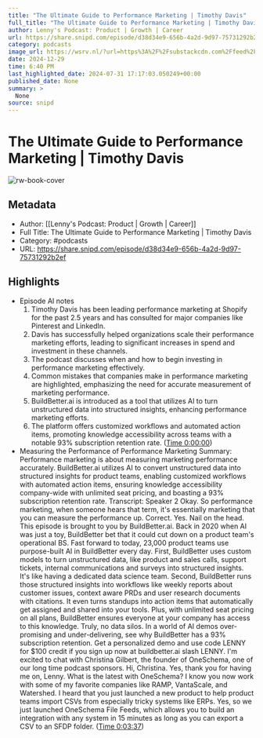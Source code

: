 ```yaml
---
title: "The Ultimate Guide to Performance Marketing | Timothy Davis"
full_title: "The Ultimate Guide to Performance Marketing | Timothy Davis"
author: Lenny's Podcast: Product | Growth | Career
url: https://share.snipd.com/episode/d38d34e9-656b-4a2d-9d97-75731292b2ef
category: podcasts
image_url: https://wsrv.nl/?url=https%3A%2F%2Fsubstackcdn.com%2Ffeed%2Fpodcast%2F10845%2Fc96ce1b79620162529a427a617bf2a88.jpg&w=100&h=100
date: 2024-12-29
time: 6:40 PM
last_highlighted_date: 2024-07-31 17:17:03.050249+00:00
published_date: None
summary: >
  None
source: snipd
---
```

# The Ultimate Guide to Performance Marketing | Timothy Davis

![rw-book-cover](https://wsrv.nl/?url=https%3A%2F%2Fsubstackcdn.com%2Ffeed%2Fpodcast%2F10845%2Fc96ce1b79620162529a427a617bf2a88.jpg&w=100&h=100)

## Metadata
- Author: [[Lenny's Podcast: Product | Growth | Career]]
- Full Title: The Ultimate Guide to Performance Marketing | Timothy Davis
- Category: #podcasts
- URL: https://share.snipd.com/episode/d38d34e9-656b-4a2d-9d97-75731292b2ef

## Highlights
- Episode AI notes
  1. Timothy Davis has been leading performance marketing at Shopify for the past 2.5 years and has consulted for major companies like Pinterest and LinkedIn.
  2. Davis has successfully helped organizations scale their performance marketing efforts, leading to significant increases in spend and investment in these channels.
  3. The podcast discusses when and how to begin investing in performance marketing effectively.
  4. Common mistakes that companies make in performance marketing are highlighted, emphasizing the need for accurate measurement of marketing performance.
  5. BuildBetter.ai is introduced as a tool that utilizes AI to turn unstructured data into structured insights, enhancing performance marketing efforts.
  6. The platform offers customized workflows and automated action items, promoting knowledge accessibility across teams with a notable 93% subscription retention rate. ([Time 0:00:00](https://share.snipd.com/episode-takeaways/b8227355-581b-4224-8613-064df697c880))
- Measuring the Performance of Performance Marketing
  Summary:
  Performance marketing is about measuring marketing performance accurately.
  BuildBetter.ai utilizes AI to convert unstructured data into structured insights for product teams, enabling customized workflows with automated action items, ensuring knowledge accessibility company-wide with unlimited seat pricing, and boasting a 93% subscription retention rate.
  Transcript:
  Speaker 2
  Okay. So performance marketing, when someone hears that term, it's essentially marketing that you can measure the performance up. Correct. Yes. Nail on the head. This episode is brought to you by BuildBetter.ai. Back in 2020 when AI was just a toy, BuildBetter bet that it could cut down on a product team's operational BS. Fast forward to today, 23,000 product teams use purpose-built AI in BuildBetter every day. First, BuildBetter uses custom models to turn unstructured data, like product and sales calls, support tickets, internal communications and surveys into structured insights. It's like having a dedicated data science team. Second, BuildBetter runs those structured insights into workflows like weekly reports about customer issues, context aware PRDs and user research documents with citations. It even turns standups into action items that automatically get assigned and shared into your tools. Plus, with unlimited seat pricing on all plans, BuildBetter ensures everyone at your company has access to this knowledge. Truly, no data silos. In a world of AI demos over-promising and under-delivering, see why BuildBetter has a 93% subscription retention. Get a personalized demo and use code LENNY for $100 credit if you sign up now at buildbetter.ai slash LENNY. I'm excited to chat with Christina Gilbert, the founder of OneSchema, one of our long time podcast sponsors. Hi, Christina. Yes, thank you for having me on, Lenny. What is the latest with OneSchema? I know you now work with some of my favorite companies like RAMP, VantaScale, and Watershed. I heard that you just launched a new product to help product teams import CSVs from especially tricky systems like ERPs. Yes, so we just launched OneSchema File Feeds, which allows you to build an integration with any system in 15 minutes as long as you can export a CSV to an SFDP folder. ([Time 0:03:37](https://share.snipd.com/snip/e1cb7352-4db3-4ee0-882e-0c9650887ec9))


